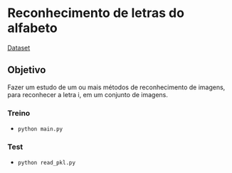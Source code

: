 # Reconhecimento de letras do alfabeto

<a href="https://www.nist.gov/srd/nist-special-database-19">Dataset</a>

## Objetivo

Fazer um estudo de um ou mais métodos de reconhecimento de imagens, para reconhecer a letra i, em um conjunto de imagens.

### Treino

- `python main.py`

### Test

- `python read_pkl.py`
